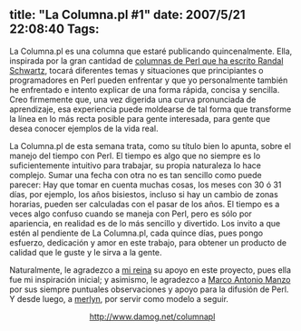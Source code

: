 title: "La Columna.pl #1"
date: 2007/5/21 22:08:40
Tags: 
---
La Columna.pl es una columna que estaré publicando quincenalmente. Ella, inspirada por la gran cantidad de <a href="http://www.stonehenge.com/merlyn/columns.html" target="_blank">columnas de Perl que ha escrito Randal Schwartz</a>, tocará diferentes temas y situaciones que principiantes o programadores en Perl pueden enfrentar y que yo personalmente también he enfrentado e intento explicar de una forma rápida, concisa y sencilla. Creo firmemente que, una vez digerida una curva pronunciada de aprendizaje, esa experiencia puede moldearse de tal forma que transforme la línea en lo más recta posible para gente interesada, para gente que desea conocer ejemplos de la vida real.

La Columna.pl de esta semana trata, como su título bien lo apunta, sobre el manejo del tiempo con Perl. El tiempo es algo que no siempre es lo suficientemente intuitivo para trabajar, su propia naturaleza lo hace complejo. Sumar una fecha con otra no es tan sencillo como puede parecer: Hay que tomar en cuenta muchas cosas, los meses con 30 ó 31 días, por ejemplo, los años bisiestos, incluso si hay un cambio de zonas horarias, pueden ser calculadas con el pasar de los años. El tiempo es a veces algo confuso cuando se maneja con Perl, pero es sólo por apariencia, en realidad es de lo más sencillo y divertido. Los invito a que estén al pendiente de La Columna.pl, cada quince días, pues pongo esfuerzo, dedicación y amor en este trabajo, para obtener un producto de calidad que le guste y le sirva a la gente.

Naturalmente, le agradezco a <a href="http://maggit.com.mx/" target="_blank">mi reina</a> su apoyo en este proyecto, pues ella fue mi inspiración inicial; y asimismo, le agradezco a <a href="http://www.unixmonkeys.org/amnesiac">Marco Antonio Manzo</a> por sus siempre puntuales observaciones y apoyo para la difusión de Perl. Y desde luego, a <a href="http://www.stonehenge.com/merlyn/" target="_blank">merlyn</a>, por servir como modelo a seguir.

<p align="center"><a href="http://www.damog.net/columnapl"><a href="http://www.damog.net/columnapl">http://www.damog.net/columnapl</a></a> </p>
